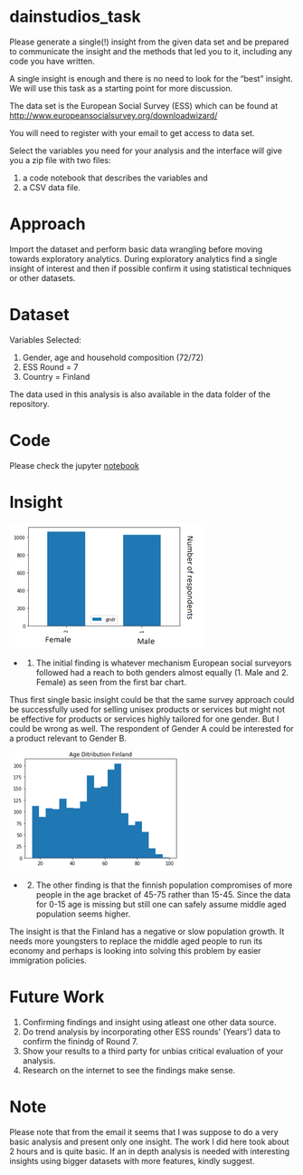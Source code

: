 # dainstudios_task

Please generate a single(!) insight from the given data set and be prepared to communicate the insight and the methods that led you to it, including any code you have written.
 
A single insight is enough and there is no need to look for the “best” insight. We will use this task as a starting point for more discussion.
 
The data set is the European Social Survey (ESS) which can be found at http://www.europeansocialsurvey.org/downloadwizard/ 

You will need to register with your email to get access to data set. 

Select the variables you need for your analysis and the interface will give you a zip file with two files: 
  
1) a code notebook that describes the variables and 
2) a CSV data file. 

# Approach
Import the dataset and perform basic data wrangling before moving towards exploratory analytics. During exploratory analytics find a single insight of interest and then if possible confirm it using statistical techniques or other datasets.

# Dataset
Variables Selected:
1. Gender, age and household composition (72/72)
2. ESS Round = 7
3. Country = Finland

The data used in this analysis is also available in the data folder of the repository.

# Code
Please check the jupyter [notebook](https://github.com/MuaazBin/dainstudios_task/blob/master/notebook/Insight%2Bfrom%2BESS.ipynb)

# Insight

![Gender Bar Chart](https://github.com/MuaazBin/dainstudios_task/blob/master/fig/1.png "Gender Bar Chart")

+ 1. The initial finding is whatever mechanism European social surveyors followed had a reach to both genders almost equally 
(1. Male and 2. Female) as seen from the first bar chart.

Thus first single basic insight could be that the same survey approach could be successfully used for selling unisex products or services but might not be effective for products or services highly tailored for one gender. But I could be wrong as well. The respondent of Gender A could be interested for a product relevant to Gender B.

![Age Distribution](https://github.com/MuaazBin/dainstudios_task/blob/master/fig/2.PNG "Age Distribution")

+ 2. The other finding is that the finnish population compromises of more people in the age bracket of 45-75
rather than 15-45. Since the data for 0-15 age is missing but still one can safely assume middle aged population seems higher.

The insight is that the Finland has a negative or slow population growth. It needs more youngsters to replace the middle aged people to run its economy and perhaps is looking into solving this problem by easier immigration policies.

# Future Work

1. Confirming findings and insight using atleast one other data source.
2. Do trend analysis by incorporating other ESS rounds' (Years') data to confirm the finindg of Round 7.
3. Show your results to a third party for unbias critical evaluation of your analysis.
4. Research on the internet to see the findings make sense.

# Note

Please note that from the email it seems that I was suppose to do a very basic analysis and present only one insight.
The work I did here took about 2 hours and is quite basic. If an in depth analysis is needed with interesting insights using bigger datasets with more features, kindly suggest.
